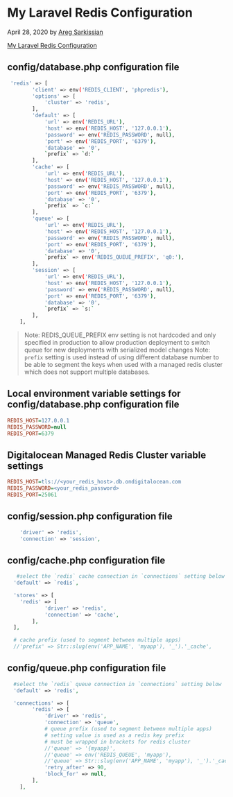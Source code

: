 # My Laravel Redis Configuration

April 28, 2020 by [Areg Sarkissian](https://aregsar.com/about)

[My Laravel Redis Configuration](https://aregsar.com/blog/2020/my-laravel-redis-configuration)

## config/database.php configuration file

```bash
 'redis' => [
        'client' => env('REDIS_CLIENT', 'phpredis'),
        'options' => [
            'cluster' => 'redis',
        ],
        'default' => [
            'url' => env('REDIS_URL'),
            'host' => env('REDIS_HOST', '127.0.0.1'),
            'password' => env('REDIS_PASSWORD', null),
            'port' => env('REDIS_PORT', '6379'),
            'database' => '0',
            `prefix` => `d:`
        ],
        'cache' => [
            'url' => env('REDIS_URL'),
            'host' => env('REDIS_HOST', '127.0.0.1'),
            'password' => env('REDIS_PASSWORD', null),
            'port' => env('REDIS_PORT', '6379'),
            'database' => '0',
            `prefix` => `c:`
        ],
        'queue' => [
            'url' => env('REDIS_URL'),
            'host' => env('REDIS_HOST', '127.0.0.1'),
            'password' => env('REDIS_PASSWORD', null),
            'port' => env('REDIS_PORT', '6379'),
            'database' => '0',
            `prefix` => env('REDIS_QUEUE_PREFIX', 'q0:'),
        ],
        'session' => [
            'url' => env('REDIS_URL'),
            'host' => env('REDIS_HOST', '127.0.0.1'),
            'password' => env('REDIS_PASSWORD', null),
            'port' => env('REDIS_PORT', '6379'),
            'database' => '0',
            `prefix` => `s:`
        ],
    ],
```

> Note: REDIS_QUEUE_PREFIX env setting is not hardcoded and only specified in production to allow production deployment to switch queue for new deployments with serialized model changes
> Note: `prefix` setting is used instead of using different database number to be able to segment the keys when used with a managed redis cluster which does not support multiple databases.

## Local environment variable settings for config/database.php configuration file

```ini
REDIS_HOST=127.0.0.1
REDIS_PASSWORD=null
REDIS_PORT=6379
```

## Digitalocean Managed Redis Cluster variable settings

```ini
REDIS_HOST=tls://<your_redis_host>.db.ondigitalocean.com
REDIS_PASSWORD=<your_redis_password>
REDIS_PORT=25061
```

## config/session.php configuration file

```php
    'driver' => 'redis',
    'connection' => 'session',
```

## config/cache.php configuration file

```php
   #select the `redis` cache connection in `connections` setting below
  'default' => `redis`,

  'stores' => [
    'redis' => [
            'driver' => 'redis',
            'connection' => 'cache',
        ],
  ],

  # cache prefix (used to segment between multiple apps)
  //'prefix' => Str::slug(env('APP_NAME', 'myapp'), '_').'_cache',
```

## config/queue.php configuration file

```php
  #select the `redis` queue connection in `connections` setting below
  'default' => 'redis',

  'connections' => [
        'redis' => [
            'driver' => 'redis',
            'connection' => 'queue',
            # queue prefix (used to segment between multiple apps)
            # setting value is used as a redis key prefix
            # must be wrapped in brackets for redis cluster
            //'queue' => '{myapp}',
            //'queue' => env('REDIS_QUEUE', 'myapp'),
            //'queue' => Str::slug(env('APP_NAME', 'myapp'), '_').'_cache',
            'retry_after' => 90,
            'block_for' => null,
        ],
    ],
```
